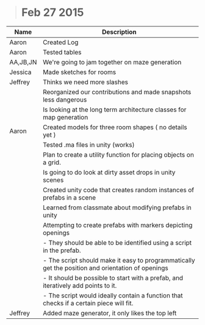 > # Feb 27 2015

| Name | Description |
| ---- | ----------- |
| Aaron | Created Log |
| Aaron | Tested tables | 
| AA,JB,JN | We're going to jam together on maze generation |
| Jessica | Made sketches for rooms |
| Jeffrey | Thinks we need more slashes |
| | Reorganized our contributions and made snapshots less dangerous |
| | Is looking at the long term architecture classes for map generation |
| Aaron | Created models for three room shapes ( no details yet )
| | Tested .ma files in unity (works) |
| | Plan to create a utility function for placing objects on a grid. |
| | Is going to do look at dirty asset drops in unity scenes |
| | Created unity code that creates random instances of prefabs in a scene |
| | Learned from classmate about modifying prefabs in unity |
| | Attempting to create prefabs with markers depicting openings|
| | - They should be able to be identified using a script in the prefab. |
| | - The script should make it easy to programmatically get the position and orientation of openings|
| | - It should be possible to start with a prefab, and iteratively add points to it.|
| | - The script would ideally contain a function that checks if a certain piece will fit. |
| Jeffrey | Added maze generator, it only likes the top left |

